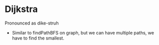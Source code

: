 # Dijkstra

Pronounced as dike-struh

- Similar to findPathBFS on graph, but we can have multiple paths, we have to find the smallest.